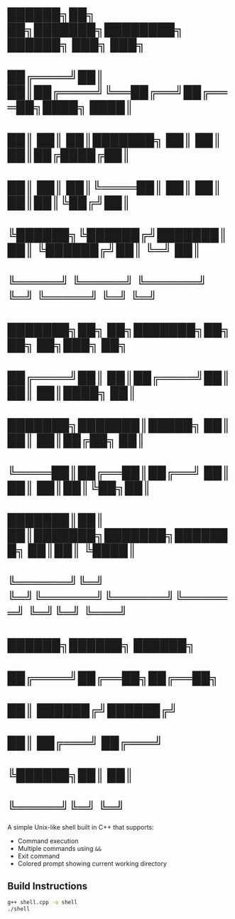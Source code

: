 #  ██████╗██╗   ██╗███████╗████████╗ ██████╗ ███╗   ███╗   
# ██╔════╝██║   ██║██╔════╝╚══██╔══╝██╔═══██╗████╗ ████║   
# ██║     ██║   ██║███████╗   ██║   ██║   ██║██╔████╔██║   
# ██║     ██║   ██║╚════██║   ██║   ██║   ██║██║╚██╔╝██║   
# ╚██████╗╚██████╔╝███████║   ██║   ╚██████╔╝██║ ╚═╝ ██║   
#  ╚═════╝ ╚═════╝ ╚══════╝   ╚═╝    ╚═════╝ ╚═╝     ╚═╝   
#                                                          
# ███████╗██╗  ██╗███████╗██╗     ██╗         ██╗███╗   ██╗
# ██╔════╝██║  ██║██╔════╝██║     ██║         ██║████╗  ██║
# ███████╗███████║█████╗  ██║     ██║         ██║██╔██╗ ██║
# ╚════██║██╔══██║██╔══╝  ██║     ██║         ██║██║╚██╗██║
# ███████║██║  ██║███████╗███████╗███████╗    ██║██║ ╚████║
# ╚══════╝╚═╝  ╚═╝╚══════╝╚══════╝╚══════╝    ╚═╝╚═╝  ╚═══╝
#                                                          
#  ██████╗██████╗ ██████╗                                  
# ██╔════╝██╔══██╗██╔══██╗                                 
# ██║     ██████╔╝██████╔╝                                 
# ██║     ██╔═══╝ ██╔═══╝                                  
# ╚██████╗██║     ██║                                      
#  ╚═════╝╚═╝     ╚═╝                                      


A simple Unix-like shell built in C++ that supports:
- Command execution
- Multiple commands using `&&`
- Exit command
- Colored prompt showing current working directory

## Build Instructions
```bash
g++ shell.cpp -o shell
./shell
